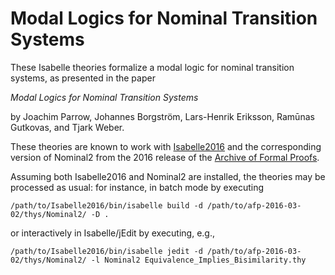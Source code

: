 # Modal Logics for Nominal Transition Systems

These Isabelle theories formalize a modal logic for nominal transition
systems, as presented in the paper

  *Modal Logics for Nominal Transition Systems*

by Joachim Parrow, Johannes Borgström, Lars-Henrik Eriksson,
Ram&#363;nas Gutkovas, and Tjark Weber.

These theories are known to work with
[Isabelle2016](https://isabelle.in.tum.de/) and the corresponding
version of Nominal2 from the 2016 release of the [Archive of Formal
Proofs](http://afp.sourceforge.net/download.shtml).

Assuming both Isabelle2016 and Nominal2 are installed, the theories
may be processed as usual: for instance, in batch mode by executing

  `/path/to/Isabelle2016/bin/isabelle build -d /path/to/afp-2016-03-02/thys/Nominal2/ -D .`

or interactively in Isabelle/jEdit by executing, e.g.,

  `/path/to/Isabelle2016/bin/isabelle jedit -d /path/to/afp-2016-03-02/thys/Nominal2/ -l Nominal2 Equivalence_Implies_Bisimilarity.thy`
